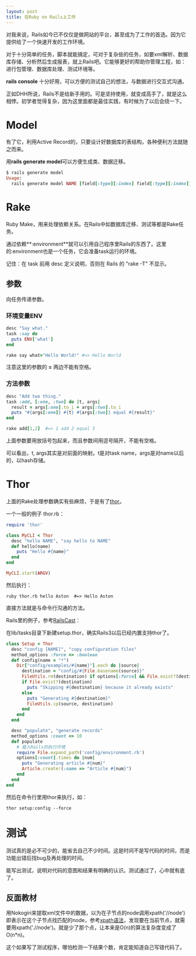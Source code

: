 ```yaml
---
layout: post
title: 在Ruby on Rails上工作
---
```


对我来说，Rails如今已不仅仅是做网站的平台，甚至成为了工作的首选。因为它提供给了一个快速开发的工作环境。

对于十分简单的任务，脚本就能搞定，可对于复杂些的任务，如要xml解析、数据库存储、分析然后生成报表，就上Rails吧。它能够更好的帮助你管理工程，如：进行包管理、数据库处理、测试环境等。

**rails console** 十分好用，可以方便的测试自己的想法，与数据进行交互式沟通。

正如DHH所说，Rails不是给新手用的。可是坚持使用，就变成高手了，就是这么相悖。初学者觉得复杂，因为这里面都是最佳实践，有时候为了以后会绕一下。

# Model
有了它，利用Active Record的，只要设计好数据库的表结构，各种便利方法就随之而来。

用**rails generate model**可以方便生成类、数据迁移。

```ruby
$ rails generate model
Usage:
  rails generate model NAME [field[:type][:index] field[:type][:index]] [options]
```

# Rake
Ruby Make，用来处理依赖关系。在Rails中如数据库迁移、测试等都是Rake任务。

通过依赖**:environment**就可以引用自己程序里Rails的东西了。这里的:environment也是一个任务，它会准备task运行的环境。

记住：在 task 前用 desc 定义说明，否则在 Rails 的 "rake -T" 不显示。

## 参数
向任务传递参数。

### 环境变量ENV

```ruby
desc "Say what."
task :say do
  puts ENV['what']
end

rake say what="Hello World!" #=> Hello World
```

注意这里的参数的 **=** 两边不能有空格。

### 方法参数

```ruby
desc "Add two thing."
task :add, [:one, :two] do |t, args|
  result = args[:one].to_i + args[:two].to_i
  puts "#{args[:one]} #{t} #{args[:two]} equal #{result}"
end

rake add[1,2]  #=> 1 add 2 equal 3
```

上面参数要用放括号包起来，而且参数间用逗号隔开，不能有空格。

可以看出，t, args其实是对前面的映射。t是对task name，args是对name以后的，以hash存储。

# Thor
上面的Rake处理参数确实有些麻烦，于是有了[thor](http://whatisthor.com/)。

一个一般的例子 thor.rb：

```ruby
require 'thor'

class MyCLI < Thor
  desc "hello NAME", "say hello to NAME"
  def hello(name)
    puts "Hello #{name}"
  end
end

MyCLI.start(ARGV)
```

然后执行：

```
ruby thor.rb hello Aston  #=> Hello Aston
```

直接方法就是与命令行沟通的方法。

Rails里的例子，参考[RailsCast](http://railscasts.com/episodes/242-thor)：

在lib/tasks目录下新建setup.thor，确实Rails3以后已经内置支持thor了。

```ruby
class Setup < Thor
  desc "config [NAME]", "copy configuration files"
  method_options :force => :boolean
  def config(name = "*")
    Dir["config/examples/#{name}"].each do |source|
      destination = "config/#{File.basename(source)}"
      FileUtils.rm(destination) if options[:force] && File.exist?(destination)
      if File.exist?(destination)
        puts "Skipping #{destination} because it already exists"
      else
        puts "Generating #{destination}"
        FileUtils.cp(source, destination)
      end
    end
  end

  desc "populate", "generate records"
  method_options :count => 10
  def populate
    # 载入Rails的执行环境
    require File.expand_path('config/environment.rb')
    options[:count].times do |num|
      puts "Generating article #{num}"
      Article.create!(:name => "Article #{num}")
    end
  end
end

```

然后在命令行里用thor来执行，如：

```
thor setup:config --force
```

# 测试
测试真的是必不可少的，能省去自己不少时间。这是时间不是写代码的时间，而是功能出错后找bug及再处理的时间。

能写出测试，说明对代码的意图和结果有明确的认识。测试通过了，心中就有底了。

## 反面教材
用Nokogiri来提取xml文件中的数据，以为在子节点的node调用xpath('//node')即表示在这个子节点找匹配的node，参考[xpath语法][3]，发现要在当前节点，就需要用xpath('.//node')。就是少了那个点，让本来是O(n)的算法复杂度变成了O(n*n)。

这个如果写了测试程序，哪怕检测一下结果个数，肯定能知道自己写错代码了。


[1]: http://archives.ryandaigle.com/articles/2007/6/22/using-command-line-parameters-w-rake-and-capistrano
[2]: http://viget.com/extend/protip-passing-parameters-to-your-rake-tasks
[3]: http://www.w3school.com.cn/xpath/xpath_syntax.asp
